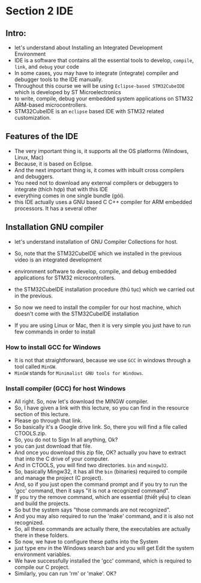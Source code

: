 # Section 2 IDE

## Intro:
- let's understand about Installing an Integrated Development Environment
- IDE is a software that contains all the essential tools to develop, `compile`, `link`, and `debug` your code
- In some cases, you may have to integrate (integrate) compiler and debugger tools to the IDE manually.
- Throughout this course we will be using `Eclipse-based STM32CubeIDE` which is developed by ST Microelectronics
- to write, compile, debug your embedded system applications on STM32 ARM-based microcontrollers.
- STM32CubeIDE is an `eclipse` based IDE with STM32 related customization.

## Features of the IDE
- The very important thing is, it supports all the OS platforms (Windows, Linux, Mac) 
- Because, it is based on Eclipse.
- And the next important thing is, it comes with inbuilt cross compilers and debuggers. 
- You need not to download any external compilers or debuggers to integrate (thích hợp) that with this IDE
- everything comes in one single bundle (gói).
- this IDE actually uses a GNU based C C++ compiler for ARM embedded processors. It has a several other

## Installation GNU compiler  
- let's understand installation of GNU Compiler Collections for host.
- So, note that the STM32CubeIDE which we installed in the previous video is an integrated development
- environment software to develop, compile, and debug embedded applications for STM32 microcontrollers.
- the STM32CubeIDE installation procedure (thủ tục) which we carried out in the previous.

- So now we need to install the compiler for our host machine, which doesn't come with the STM32CubeIDE installation
- If you are using Linux or Mac, then it is very simple you just have to run few commands in order to install

### How to install GCC for Windows
- It is not that straightforward, because we use `GCC` in windows through a tool called `MinGW`. 
- `MinGW` stands for `Minimalist GNU tools for Windows`.
 

### Install compiler (GCC) for host Windows

- All right. So, now let's download the MINGW compiler.
- So, I have given a link with this lecture, so you can find in the resource section of this lecture.
- Please go through that link.
- So basically it's a Google drive link. So, there you will find a file called CTOOLS.zip.
- So, you do not to Sign In all anything, Ok?
- you can just download that file.   
- And once you download this zip file, OK? actually you have to extract that into the C drive of your computer.
- And in CTOOLS, you will find two directories. `bin` and `mingw32`.
- So, basically Mingw32, it has all the `bin` (binaries) required to compile and manage the project (C project).
- And, so if you just open the command prompt and if you try to run the 'gcc' command, then it says "it is not a recognized command".
- If you try the remove command, which are essential (thiết yếu) to clean and build the projects.
- So but the system says "those commands are not recognized".
- And you may also required to run the 'make' command, and it is also not recognized.
- So, all these commands are actually there, the executables are actually there in these folders.
- So now, we have to configure these paths into the System
- just type env in the Windows search bar and you will get Edit the system environment variables.
- We have successfully installed the 'gcc' command, which is required to compile our C project.
- Similarly, you can run 'rm' or 'make'. OK?

 
